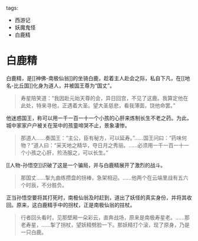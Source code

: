 tags:
  - 西游记
  - 妖魔鬼怪
  - 白鹿精

# 白鹿精

白鹿精，是[[神佛-南极仙翁]]的坐骑白鹿，趁着主人赴会之际，私自下凡，在[[地名-比丘国]]化身为道人，并被国王尊为“国丈”。

> 寿星陪笑道：“我因赴元始天尊的会，异日回宫，不见了这鹿。我算定他在此处，特来寻他，正遇着大圣。望大圣慈悲，看我薄面，饶他命罢。”

他迷惑国王，称可以用一千一百一十一个小孩的心肝来炼制长生不老之药。为此，城中家家户户被关在笼中的孩童啼哭不止，景象凄惨。

> 那道人……奏国王：“主公，臣有秘方，可以延寿。”……国王问曰：“药味何物？”道人曰：“采天地之精华，夺日月之秀丽。……必须用一千一百一十一个小孩之心肝，煎汤服之，可以长生。”

[[人物-孙悟空]]识破了这是一个骗局，并与白鹿精展开了激烈的战斗。

> 那国丈……掣九曲练攒盘的拐棒，急架相迎。……他两个在云端里战有五六个时辰，不分胜负。

正当孙悟空要将其打死时，南极仙翁及时赶到，道出了妖怪的真实身份，并将其收回。原来，这白鹿精手中的拐杖，正是南极仙翁的拄杖。

> 行者回头看时，见那壁厢一朵彩云，直奔战场，原来是南极寿星老。……那老寿星，……掣了拐杖，望妖精劈脸一下。那妖精打个滚，现了原身，乃是一只白鹿。

